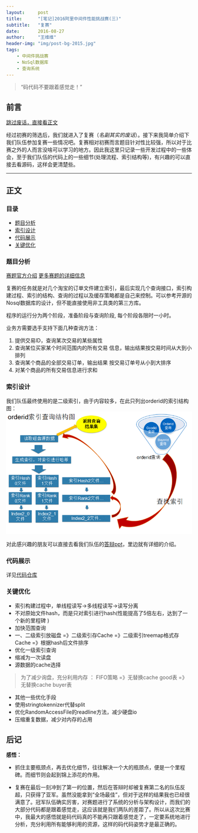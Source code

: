 ```yaml
---
layout:     post
title:      "[笔记]2016阿里中间件性能挑战赛(三)"
subtitle:   "复赛"
date:       2016-08-27
author:     "王维维"
header-img: "img/post-bg-2015.jpg"
tags:
    - 中间件挑战赛
    - NoSql数据库
    - 查询系统
---
```


> “码代码不要跟着感觉走！”

## 前言<span id="前言" />

[跳过废话，直接看正文](#正文)

经过初赛的筛选后，我们就进入了复赛（*名副其实的废话*）。接下来我简单介绍下我们队伍参加复赛一些情况吧。复赛相对初赛而言题目针对性比较强，所以对于比赛之外的人而言没啥可以学习的地方。因此我这里只记录一些开发过程中的一些体会，至于我们队伍的代码上的一些细节(处理流程、索引结构等)，有兴趣的可以直接去看源码，这样会更清楚些。

---

## 正文<span id = "正文" />

### 目录<span id="目录" />

* [题目分析](#题目分析)
* [索引设计](#索引设计)
* [代码展示](#代码展示)
* [关键优化](#关键优化)

### 题目分析<span id="题目分析" />

[赛题官方介绍](https://tianchi.shuju.aliyun.com/competition/information.htm?raceId=231533)
[更多赛题的详细信息](https://code.aliyun.com/MiddlewareRace/order-system)

复赛的任务就是对几个淘宝的订单文件建立索引，最后实现几个查询接口，索引构建过程、索引的结构、查询的过程以及缓存策略都是自己来控制。可以参考开源的Nosql数据库的设计，但不能直接使用非工具类的第三方库。

程序的运行分为两个阶段，准备阶段与查询阶段, 每个阶段各限时一小时。

业务方需要选手支持下面几种查询方法：

 1. 提供交易ID，查询某次交易的某些属性
 2. 查询某位买家某个时间范围内的所有交易   信息，输出结果按交易时间从大到小排列
 3. 查询某个商品的全部交易订单，输出结果   按交易订单号从小到大排序
 4. 对某个商品的所有交易信息进行求和

### 索引设计<span id="索引设计" />

我们队伍最终使用的是二级索引，由于内容较多，在此只列出orderid的索引结构图：
![orderid索引结构图][1]

对此感兴趣的朋友可以直接去看我们队伍的[答辩ppt](https://github.com/clayandgithub/alibaba-middleware-semi-finals)，里边就有详细的介绍。

### 代码展示<span id="代码展示" />

详见[代码仓库](https://github.com/clayandgithub/alibaba-middleware-semi-finals)

### 关键优化<span id="关键优化" />

* 索引构建过程中，单线程读写->多线程读写->读写分离
* 不对原始文件hash，而是只对索引进行hash(性能提高了5倍左右，达到了一个新的里程碑
)
* 加快范围查询
 * 一、二级索引放磁盘 =》二级索引存Cache =》二级索引treemap格式存Cache =》根据hash后文件排序
 * 优化一级索引查询
 * 缩减为一次读盘
* 源数据的cache选择
> 为了减少询盘，充分利用内存 ： FIFO策略 =》无替换cache good表 =》无替换cache buyer表
* 其他一些优化手段
 * 使用stringtokennizer代替split
 * 优化RandomAccessFile的readline方法，减少硬盘io
 * 压缩重复数据，减少对内存的占用

## 后记<span id="后记" />

**感悟：**

* 抓住主要瓶颈点，再去优化细节，往往解决一个大的瓶颈点，便是一个里程碑。而细节则会起到锦上添花的作用。
* 复赛在最后一刻冲到了第一的位置，然后在答辩时却被复赛第二名的队伍反超，只获得了亚军。虽然没能拿到“全场最佳”，但对于这样的结果我也已经很满意了。冠军队伍确实厉害，对赛题进行了系统的分析与架构设计，而我们的大部分代码都是跟着感觉走，这应该就是我们两队的差距了。所以从这次比赛中，我最大的感悟就是码代码真的不能再只跟着感觉走了，一定要系统地进行分析，充分利用所有能够利用的资源，这样的码代码姿势才是最正确的。

  [1]: /img/orderidindex.png